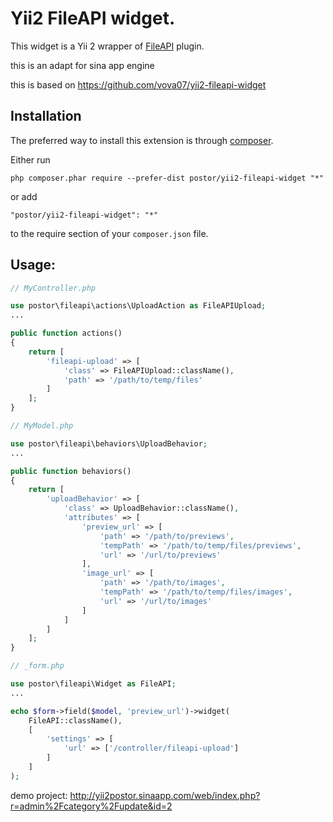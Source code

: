 Yii2 FileAPI widget.
==================
This widget is a Yii 2 wrapper of [FileAPI](https://github.com/RubaXa/jquery.fileapi) plugin.

this is an adapt for sina app engine

this is based on https://github.com/vova07/yii2-fileapi-widget

Installation
------------

The preferred way to install this extension is through [composer](http://getcomposer.org/download/).

Either run

```
php composer.phar require --prefer-dist postor/yii2-fileapi-widget "*"
```

or add

```
"postor/yii2-fileapi-widget": "*"
```

to the require section of your `composer.json` file.

Usage:
------

```php
// MyController.php

use postor\fileapi\actions\UploadAction as FileAPIUpload;
...

public function actions()
{
    return [
        'fileapi-upload' => [
            'class' => FileAPIUpload::className(),
            'path' => '/path/to/temp/files'
        ]
    ];
}
```

```php
// MyModel.php

use postor\fileapi\behaviors\UploadBehavior;
...

public function behaviors()
{
    return [
        'uploadBehavior' => [
            'class' => UploadBehavior::className(),
            'attributes' => [
                'preview_url' => [
                    'path' => '/path/to/previews',
                    'tempPath' => '/path/to/temp/files/previews',
                    'url' => '/url/to/previews'
                ],
                'image_url' => [
                    'path' => '/path/to/images',
                    'tempPath' => '/path/to/temp/files/images',
                    'url' => '/url/to/images'
                ]
            ]
        ]
    ];
}
```

```php
// _form.php

use postor\fileapi\Widget as FileAPI;
...

echo $form->field($model, 'preview_url')->widget(
    FileAPI::className(),
    [
        'settings' => [
            'url' => ['/controller/fileapi-upload']
        ]
    ]
);
```

demo project: http://yii2postor.sinaapp.com/web/index.php?r=admin%2Fcategory%2Fupdate&id=2
